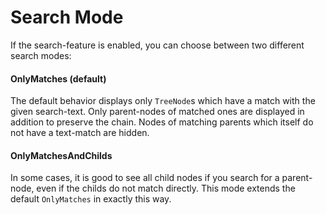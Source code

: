 
# Search Mode

If the search-feature is enabled, you can choose between two different search modes:

#### OnlyMatches (default)

The default behavior displays only `TreeNode`s which have a match with the given search-text. Only parent-nodes of matched
ones are displayed in addition to preserve the chain. Nodes of matching parents which itself do not have a text-match are hidden.


#### OnlyMatchesAndChilds

In some cases, it is good to see all child nodes if you search for a parent-node, even if the childs do not match directly.
This mode extends the default `OnlyMatches` in exactly this way.
